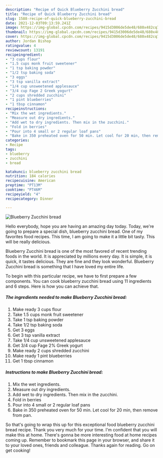 ```yaml
---
description: "Recipe of Quick Blueberry Zucchini bread"
title: "Recipe of Quick Blueberry Zucchini bread"
slug: 1588-recipe-of-quick-blueberry-zucchini-bread
date: 2021-12-03T09:13:59.241Z
image: https://img-global.cpcdn.com/recipes/9415d3006de5de48/680x482cq70/blueberry-zucchini-bread-recipe-main-photo.jpg
thumbnail: https://img-global.cpcdn.com/recipes/9415d3006de5de48/680x482cq70/blueberry-zucchini-bread-recipe-main-photo.jpg
cover: https://img-global.cpcdn.com/recipes/9415d3006de5de48/680x482cq70/blueberry-zucchini-bread-recipe-main-photo.jpg
author: Jordan Bishop
ratingvalue: 4
reviewcount: 13191
recipeingredient:
- "3 cups flour"
- "1.5 cups monk fruit sweetener"
- "1 tsp baking powder"
- "1/2 tsp baking soda"
- "3 eggs"
- "3 tsp vanilla extract"
- "1/4 cup unsweetened applesauce"
- "3/4 cup Fage 2 Greek yogurt"
- "2 cups shredded zucchini"
- "1 pint blueberries"
- "1 tbsp cinnamon"
recipeinstructions:
- "Mix the wet ingredients."
- "Measure out dry ingredients."
- "Add wet to dry ingredients. Then mix in the zucchini."
- "Fold in berries"
- "Pour into 4 small or 2 regular loaf pans"
- "Bake in 350 preheated oven for 50 min. Let cool for 20 min, then remove from pan."
categories:
- Recipe
tags:
- blueberry
- zucchini
- bread

katakunci: blueberry zucchini bread 
nutrition: 184 calories
recipecuisine: American
preptime: "PT13M"
cooktime: "PT46M"
recipeyield: "4"
recipecategory: Dinner

---
```



![Blueberry Zucchini bread](https://img-global.cpcdn.com/recipes/9415d3006de5de48/680x482cq70/blueberry-zucchini-bread-recipe-main-photo.jpg)

Hello everybody, hope you are having an amazing day today. Today, we're going to prepare a special dish, blueberry zucchini bread. One of my favorites food recipes. This time, I am going to make it a little bit tasty. This will be really delicious.

Blueberry Zucchini bread is one of the most favored of recent trending foods in the world. It is appreciated by millions every day. It is simple, it is quick, it tastes delicious. They are fine and they look wonderful. Blueberry Zucchini bread is something that I have loved my entire life.




To begin with this particular recipe, we have to first prepare a few components. You can cook blueberry zucchini bread using 11 ingredients and 6 steps. Here is how you can achieve that.

<!--inarticleads1-->

##### The ingredients needed to make Blueberry Zucchini bread:

1. Make ready 3 cups flour
1. Take 1.5 cups monk fruit sweetener
1. Take 1 tsp baking powder
1. Take 1/2 tsp baking soda
1. Get 3 eggs
1. Get 3 tsp vanilla extract
1. Take 1/4 cup unsweetened applesauce
1. Get 3/4 cup Fage 2% Greek yogurt
1. Make ready 2 cups shredded zucchini
1. Make ready 1 pint blueberries
1. Get 1 tbsp cinnamon




<!--inarticleads2-->

##### Instructions to make Blueberry Zucchini bread:

1. Mix the wet ingredients.
1. Measure out dry ingredients.
1. Add wet to dry ingredients. Then mix in the zucchini.
1. Fold in berries
1. Pour into 4 small or 2 regular loaf pans
1. Bake in 350 preheated oven for 50 min. Let cool for 20 min, then remove from pan.




So that's going to wrap this up for this exceptional food blueberry zucchini bread recipe. Thank you very much for your time. I'm confident that you will make this at home. There's gonna be more interesting food at home recipes coming up. Remember to bookmark this page in your browser, and share it to your loved ones, friends and colleague. Thanks again for reading. Go on get cooking!
